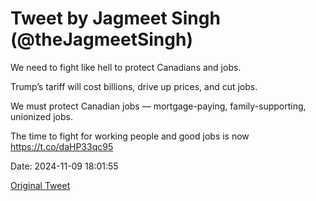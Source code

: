 # Tweet by Jagmeet Singh (@theJagmeetSingh)

We need to fight like hell to protect Canadians and jobs.

Trump’s tariff will cost billions, drive up prices, and cut jobs.

We must protect Canadian jobs — mortgage-paying, family-supporting, unionized jobs.

The time to fight for working people and good jobs is now https://t.co/daHP33qc95

Date: 2024-11-09 18:01:55

[Original Tweet](https://x.com/theJagmeetSingh/status/1855309862269321497)

